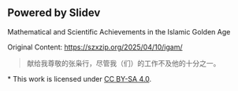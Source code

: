 ## Powered by Slidev

Mathematical and Scientific Achievements in the Islamic Golden Age

Original Content: <https://szxzip.org/2025/04/10/igam/>

> 献给我尊敬的张枭行，尽管我（们）的工作不及他的十分之一。

\* This work is licensed under [CC BY-SA 4.0](https://creativecommons.org/licenses/by-sa/4.0/).
